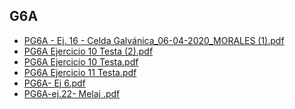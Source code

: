 
<html>
<body>
<h2>G6A</h2>
<ul>
    <li><a href="PG6A - Ej. 16 - Celda Galvánica_06-04-2020_MORALES (1).pdf">PG6A - Ej. 16 - Celda Galvánica_06-04-2020_MORALES (1).pdf</a></li>
    <li><a href="PG6A Ejercicio 10 Testa (2).pdf">PG6A Ejercicio 10 Testa (2).pdf</a></li>
    <li><a href="PG6A Ejercicio 10 Testa.pdf">PG6A Ejercicio 10 Testa.pdf</a></li>
    <li><a href="PG6A Ejercicio 11 Testa.pdf">PG6A Ejercicio 11 Testa.pdf</a></li>
    <li><a href="PG6A- Ej 6.pdf">PG6A- Ej 6.pdf</a></li>
    <li><a href="PG6A-ej.22- Melaj .pdf">PG6A-ej.22- Melaj .pdf</a></li>
</ul>
</body>
</html>
